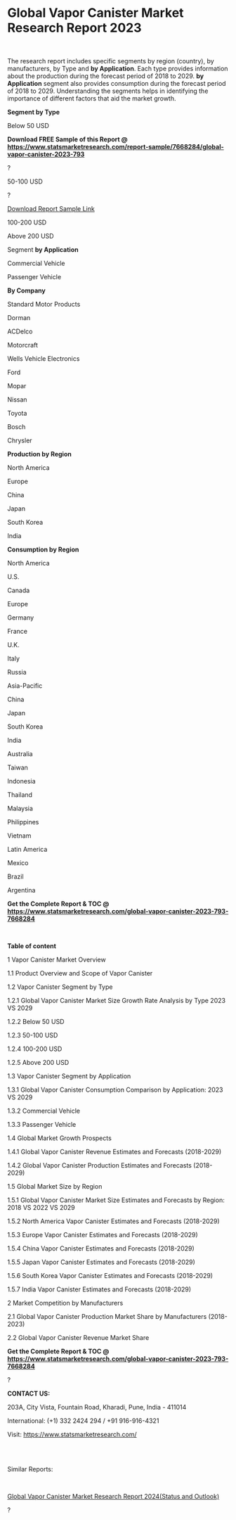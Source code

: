 <h1>Global Vapor Canister Market Research Report 2023</h1><br/><p>The research report includes specific segments by region (country), by manufacturers, by Type and <strong>by Application</strong>. Each type provides information about the production during the forecast period of 2018 to 2029. <strong>by Application</strong> segment also provides consumption during the forecast period of 2018 to 2029. Understanding the segments helps in identifying the importance of different factors that aid the market growth.</p>
 
 
 
 <p><strong>Segment by Type</strong></p>
 
 
 
 <p>Below 50 USD</p>
 
 
 
 <div><b>Download FREE Sample of this Report @ <a href="https://www.statsmarketresearch.com/download-free-sample/7668284/global-vapor-canister-2023-793">https://www.statsmarketresearch.com/report-sample/7668284/global-vapor-canister-2023-793</a></b></div>
 
 
 
 <p>? </p>
 
 
 
 <p>50-100 USD</p>
 
 
 
 <p>? </p>
 
 
 
 <p><a href="https://www.statsmarketresearch.com/download-free-sample/7668284/global-vapor-canister-2023-793">Download Report Sample Link</a></p>
 
 
 
 <p>100-200 USD</p>
 
 
 
 <p>Above 200 USD</p>
 
 
 
 <p>Segment <strong>by Application</strong></p>
 
 
 
 <p>Commercial Vehicle</p>
 
 
 
 <p>Passenger Vehicle</p>
 
 
 
 <p><strong>By Company</strong></p>
 
 
 
 <p>Standard Motor Products</p>
 
 
 
 <p>Dorman</p>
 
 
 
 <p>ACDelco</p>
 
 
 
 <p>Motorcraft</p>
 
 
 
 <p>Wells Vehicle Electronics</p>
 
 
 
 <p>Ford</p>
 
 
 
 <p>Mopar</p>
 
 
 
 <p>Nissan</p>
 
 
 
 <p>Toyota</p>
 
 
 
 <p>Bosch</p>
 
 
 
 <p>Chrysler</p>
 
 
 
 <p><strong>Production by Region</strong></p>
 
 
 
 <p>North America</p>
 
 
 
 <p>Europe</p>
 
 
 
 <p>China</p>
 
 
 
 <p>Japan</p>
 
 
 
 <p>South Korea</p>
 
 
 
 <p>India</p>
 
 
 
 <p><strong>Consumption by Region</strong></p>
 
 
 
 <p>North America</p>
 
 
 
 <p>U.S.</p>
 
 
 
 <p>Canada</p>
 
 
 
 <p>Europe</p>
 
 
 
 <p>Germany</p>
 
 
 
 <p>France</p>
 
 
 
 <p>U.K.</p>
 
 
 
 <p>Italy</p>
 
 
 
 <p>Russia</p>
 
 
 
 <p>Asia-Pacific</p>
 
 
 
 <p>China</p>
 
 
 
 <p>Japan</p>
 
 
 
 <p>South Korea</p>
 
 
 
 <p>India</p>
 
 
 
 <p>Australia</p>
 
 
 
 <p>Taiwan</p>
 
 
 
 <p>Indonesia</p>
 
 
 
 <p>Thailand</p>
 
 
 
 <p>Malaysia</p>
 
 
 
 <p>Philippines</p>
 
 
 
 <p>Vietnam</p>
 
 
 
 <p>Latin America</p>
 
 
 
 <p>Mexico</p>
 
 
 
 <p>Brazil</p>
 
 
 
 <p>Argentina</p>
 
 
 
 <div><b>Get the Complete Report & TOC @ <a href="https://www.statsmarketresearch.com/global-vapor-canister-2023-793-7668284">https://www.statsmarketresearch.com/global-vapor-canister-2023-793-7668284</a></b></div>
 
 
 
 <p><br />
 
 <b>Table of content</b></p>
 
 
 
 <p>1 Vapor Canister Market Overview<br />
 
 1.1 Product Overview and Scope of Vapor Canister<br />
 
 1.2 Vapor Canister Segment by Type<br />
 
 1.2.1 Global Vapor Canister Market Size Growth Rate Analysis by Type 2023 VS 2029<br />
 
 1.2.2 Below 50 USD<br />
 
 1.2.3 50-100 USD<br />
 
 1.2.4 100-200 USD<br />
 
 1.2.5 Above 200 USD<br />
 
 1.3 Vapor Canister Segment by Application<br />
 
 1.3.1 Global Vapor Canister Consumption Comparison by Application: 2023 VS 2029<br />
 
 1.3.2 Commercial Vehicle<br />
 
 1.3.3 Passenger Vehicle<br />
 
 1.4 Global Market Growth Prospects<br />
 
 1.4.1 Global Vapor Canister Revenue Estimates and Forecasts (2018-2029)<br />
 
 1.4.2 Global Vapor Canister Production Estimates and Forecasts (2018-2029)<br />
 
 1.5 Global Market Size by Region<br />
 
 1.5.1 Global Vapor Canister Market Size Estimates and Forecasts by Region: 2018 VS 2022 VS 2029<br />
 
 1.5.2 North America Vapor Canister Estimates and Forecasts (2018-2029)<br />
 
 1.5.3 Europe Vapor Canister Estimates and Forecasts (2018-2029)<br />
 
 1.5.4 China Vapor Canister Estimates and Forecasts (2018-2029)<br />
 
 1.5.5 Japan Vapor Canister Estimates and Forecasts (2018-2029)<br />
 
 1.5.6 South Korea Vapor Canister Estimates and Forecasts (2018-2029)<br />
 
 1.5.7 India Vapor Canister Estimates and Forecasts (2018-2029)<br />
 
 2 Market Competition by Manufacturers<br />
 
 2.1 Global Vapor Canister Production Market Share by Manufacturers (2018-2023)<br />
 
 2.2 Global Vapor Canister Revenue Market Share</p>
 
 
 
 <div><b>Get the Complete Report & TOC @ <a href="https://www.statsmarketresearch.com/global-vapor-canister-2023-793-7668284">https://www.statsmarketresearch.com/global-vapor-canister-2023-793-7668284</a></b></div>
 
 
 
 <p>? </p>
 
 
 
 <p><b>CONTACT US:</b><br />
 
 203A, City Vista, Fountain Road, Kharadi, Pune, India - 411014<br />
 
 International: (+1) 332 2424 294 / +91 916-916-4321<br />
 
 Visit: <a href="https://www.statsmarketresearch.com/">https://www.statsmarketresearch.com/</a><br />
 
 <br />
 
 <br />
 
 Similar Reports:<br />
 
 <br />
 
 <a href="https://www.statsmarketresearch.com/global-vapor-canister-2024-120-8005627">Global Vapor Canister Market Research Report 2024(Status and Outlook)</a><br />
 
 ? </p>